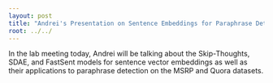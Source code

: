 ```yaml
---
layout: post
title: "Andrei's Presentation on Sentence Embeddings for Paraphrase Detection"
root: ../../
---
```


In the lab meeting today, Andrei will be talking about the Skip-Thoughts, SDAE,
and FastSent models for sentence vector embeddings as well as their
applications to paraphrase detection on the MSRP and Quora datasets.
